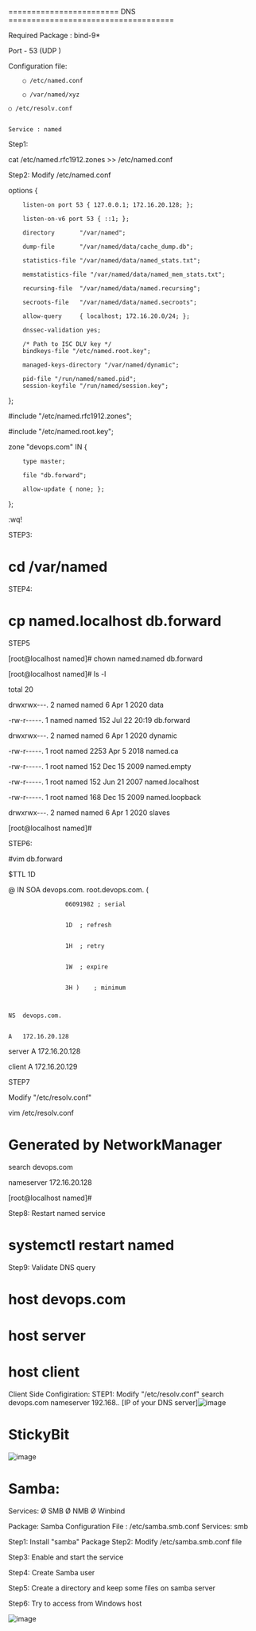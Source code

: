 ======================== DNS ====================================

 Required Package : bind-9*
	
 Port - 53 (UDP )
	
	
Configuration file:
	
        
        ○ /etc/named.conf
	
        ○ /var/named/xyz
        
	○ /etc/resolv.conf
		
		
	Service : named


Step1:


cat /etc/named.rfc1912.zones >> /etc/named.conf



Step2: Modify /etc/named.conf


options {

        listen-on port 53 { 127.0.0.1; 172.16.20.128; };
	
        listen-on-v6 port 53 { ::1; };
	
        directory       "/var/named";
	
        dump-file       "/var/named/data/cache_dump.db";
	
        statistics-file "/var/named/data/named_stats.txt";
	
        memstatistics-file "/var/named/data/named_mem_stats.txt";
	
        recursing-file  "/var/named/data/named.recursing";
	
        secroots-file   "/var/named/data/named.secroots";
	
        allow-query     { localhost; 172.16.20.0/24; };

        dnssec-validation yes;

        /* Path to ISC DLV key */
        bindkeys-file "/etc/named.root.key";

        managed-keys-directory "/var/named/dynamic";

        pid-file "/run/named/named.pid";
        session-keyfile "/run/named/session.key";
};


#include "/etc/named.rfc1912.zones";

#include "/etc/named.root.key";



zone "devops.com" IN {

        type master;
	
        file "db.forward";
	
        allow-update { none; };
	
};


:wq!


STEP3:

# cd /var/named

STEP4:


# cp named.localhost db.forward


STEP5


[root@localhost named]# chown named:named db.forward 


[root@localhost named]# ls -l


total 20


drwxrwx---. 2 named named    6 Apr  1  2020 data


-rw-r-----. 1 named named  152 Jul 22 20:19 db.forward


drwxrwx---. 2 named named    6 Apr  1  2020 dynamic


-rw-r-----. 1 root  named 2253 Apr  5  2018 named.ca


-rw-r-----. 1 root  named  152 Dec 15  2009 named.empty


-rw-r-----. 1 root  named  152 Jun 21  2007 named.localhost


-rw-r-----. 1 root  named  168 Dec 15  2009 named.loopback


drwxrwx---. 2 named named    6 Apr  1  2020 slaves


[root@localhost named]# 



STEP6:


#vim db.forward



$TTL 1D


@	IN SOA	devops.com. root.devops.com. (


					06091982 ; serial
					
					
					1D	; refresh
					
					
					1H	; retry
					
					
					1W	; expire
					
					
					3H )	; minimum
					
					
					
	NS	devops.com.
	
	
	A	172.16.20.128
		
server	A	172.16.20.128

client  A	172.16.20.129


STEP7


Modify "/etc/resolv.conf"


vim /etc/resolv.conf


# Generated by NetworkManager


search devops.com


nameserver 172.16.20.128


[root@localhost named]#


Step8: Restart named service
# systemctl restart named



Step9: Validate DNS query
# host devops.com
# host server
# host client

Client Side Configiration:
STEP1:
Modify "/etc/resolv.conf"
search devops.com 
nameserver 192.168.*.* [IP of your DNS server]![image](https://user-images.githubusercontent.com/87597729/210302443-3285e1c6-b470-4cf7-8d8c-cdd7be424d07.png)


# StickyBit

![image](https://user-images.githubusercontent.com/87597729/210706105-73a8cf83-c1bb-4e09-9356-7f4590616df0.png)


# Samba:

Services:
	Ø SMB
	Ø NMB
	Ø Winbind

Package: Samba
Configuration File : /etc/samba.smb.conf
Services: smb





Step1: Install "samba" Package
Step2: Modify /etc/samba.smb.conf file



Step3: Enable and start the service



Step4: Create Samba user






Step5: Create a directory and keep some files on samba server



Step6: Try to access from Windows host




![image](https://user-images.githubusercontent.com/87597729/210933420-539e9c29-6034-4e24-9d3d-5c932679a220.png)



